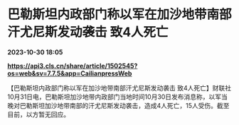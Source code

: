 # 巴勒斯坦内政部门称以军在加沙地带南部汗尤尼斯发动袭击 致4人死亡

**2023-10-30 18:05**

**https://api3.cls.cn/share/article/1502545?os=web&sv=7.7.5&app=CailianpressWeb**

【巴勒斯坦内政部门称以军在加沙地带南部汗尤尼斯发动袭击 致4人死亡】财联社10月31日电，巴勒斯坦加沙地带内政部门当地时间10月30日发布消息称，以军当晚对巴勒斯坦加沙地带南部的汗尤尼斯发动袭击，造成4人死亡，15人受伤。截至目前，以方暂无回应。